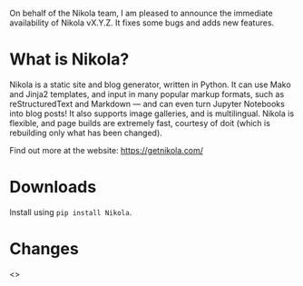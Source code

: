 On behalf of the Nikola team, I am pleased to announce the immediate availability of Nikola vX.Y.Z. It fixes some bugs and adds new features.

What is Nikola?
===============

Nikola is a static site and blog generator, written in Python.
It can use Mako and Jinja2 templates, and input in many popular markup formats, such as reStructuredText and Markdown — and can even turn Jupyter Notebooks into blog posts! It also supports image galleries, and is multilingual. Nikola is flexible, and page builds are extremely fast, courtesy of doit (which is rebuilding only what has been changed).

Find out more at the website: <https://getnikola.com/>

Downloads
=========

Install using `pip install Nikola`.

Changes
=======

<<INSERT CHANGELOG HERE>>
